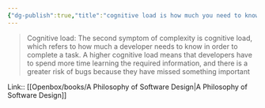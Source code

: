 ```yaml
---
{"dg-publish":true,"title":"cognitive load is how much you need to know in prior","tags":["quotes"],"date":"2023-05-09T09:51:24+04:00","modified_at":"2023-08-11T15:02:51+03:00","alias":"cognitive load is how much you need to know in prior","dg-path":"/quotes/202305090951.md","permalink":"/quotes/202305090951/","dgPassFrontmatter":true}
---
```



> Cognitive load: The second symptom of complexity is cognitive load, which refers to how much a developer needs to know in order to complete a task. A higher cognitive load means that developers have to spend more time learning the required information, and there is a greater risk of bugs because they have missed something important

Link:: [[Openbox/books/A Philosophy of Software Design\|A Philosophy of Software Design]]
